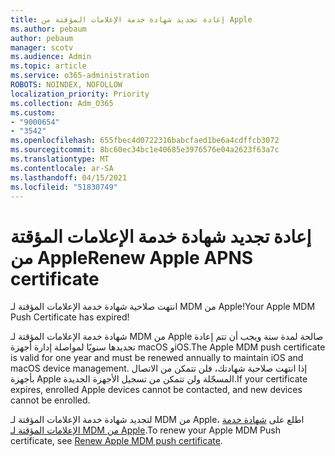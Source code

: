 ```yaml
---
title: إعادة تجديد شهادة خدمة الإعلامات المؤقتة من Apple
ms.author: pebaum
author: pebaum
manager: scotv
ms.audience: Admin
ms.topic: article
ms.service: o365-administration
ROBOTS: NOINDEX, NOFOLLOW
localization_priority: Priority
ms.collection: Adm_O365
ms.custom:
- "9000654"
- "3542"
ms.openlocfilehash: 655fbec4d0722316babcfaed1be6a4cdffcb3072
ms.sourcegitcommit: 8bc60ec34bc1e40685e3976576e04a2623f63a7c
ms.translationtype: MT
ms.contentlocale: ar-SA
ms.lasthandoff: 04/15/2021
ms.locfileid: "51830749"
---
```

# <a name="renew-apple-apns-certificate"></a><span data-ttu-id="31354-102">إعادة تجديد شهادة خدمة الإعلامات المؤقتة من Apple</span><span class="sxs-lookup"><span data-stu-id="31354-102">Renew Apple APNS certificate</span></span>

<span data-ttu-id="31354-103">انتهت صلاحية شهادة خدمة الإعلامات المؤقتة لـ MDM من Apple!</span><span class="sxs-lookup"><span data-stu-id="31354-103">Your Apple MDM Push Certificate has expired!</span></span>

<span data-ttu-id="31354-104">شهادة خدمة الإعلامات المؤقتة لـ MDM من Apple صالحة لمدة سنة ويجب أن تتم إعادة تجديدها سنويًا لمواصلة إدارة أجهزة macOS وiOS.</span><span class="sxs-lookup"><span data-stu-id="31354-104">The Apple MDM push certificate is valid for one year and must be renewed annually to maintain iOS and macOS device management.</span></span> <span data-ttu-id="31354-105">إذا انتهت صلاحية شهادتك، فلن تتمكن من الاتصال بأجهزة Apple المسجّلة ولن تتمكن من تسجيل الأجهزة الجديدة.</span><span class="sxs-lookup"><span data-stu-id="31354-105">If your certificate expires, enrolled Apple devices cannot be contacted, and new devices cannot be enrolled.</span></span>

<span data-ttu-id="31354-106">لتجديد شهادة خدمة الإعلامات المؤقتة لـ MDM من Apple، اطلع على [شهادة خدمة الإعلامات المؤقتة لـ MDM من Apple](https://docs.microsoft.com/intune/enrollment/apple-mdm-push-certificate-get#renew-apple-mdm-push-certificate).</span><span class="sxs-lookup"><span data-stu-id="31354-106">To renew your Apple MDM Push certificate, see [Renew Apple MDM push certificate](https://docs.microsoft.com/intune/enrollment/apple-mdm-push-certificate-get#renew-apple-mdm-push-certificate).</span></span>
